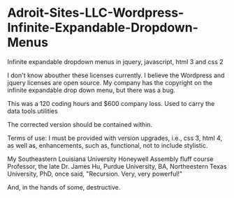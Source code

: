 # Adroit-Sites-LLC-Wordpress-Infinite-Expandable-Dropdown-Menus

Infinite expandable dropdown menus in jquery, javascript, html 3 and css 2

I don't know abouther these licenses currently.  I believe the Wordpress and jquery licenses are open source.  My company has the copyright on the infinite expandable drop down menu, but there was a bug.

This was a 120 coding hours and $600 company loss.  Used to carry the data tools utilities 

The corrected version should be contained within.

Terms of use: I must be provided with version upgrades, i.e., css 3, html 4, as well as, enhancements, such as, functional, not to include stylistic.

My Southeastern Louisiana University Honeywell Assembly fluff course Professor, the late Dr. James Hu, Purdue University, BA, Northeestern Texas University, PhD, once said, "Recursion.  Very, very powerful!"

And, in the hands of some, destructive.
